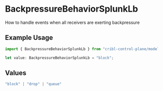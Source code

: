 # BackpressureBehaviorSplunkLb

How to handle events when all receivers are exerting backpressure

## Example Usage

```typescript
import { BackpressureBehaviorSplunkLb } from "cribl-control-plane/models/operations";

let value: BackpressureBehaviorSplunkLb = "block";
```

## Values

```typescript
"block" | "drop" | "queue"
```